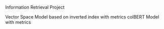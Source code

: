 Information Retrieval Project

Vector Space Model based on inverted index with metrics
colBERT Model with metrics
